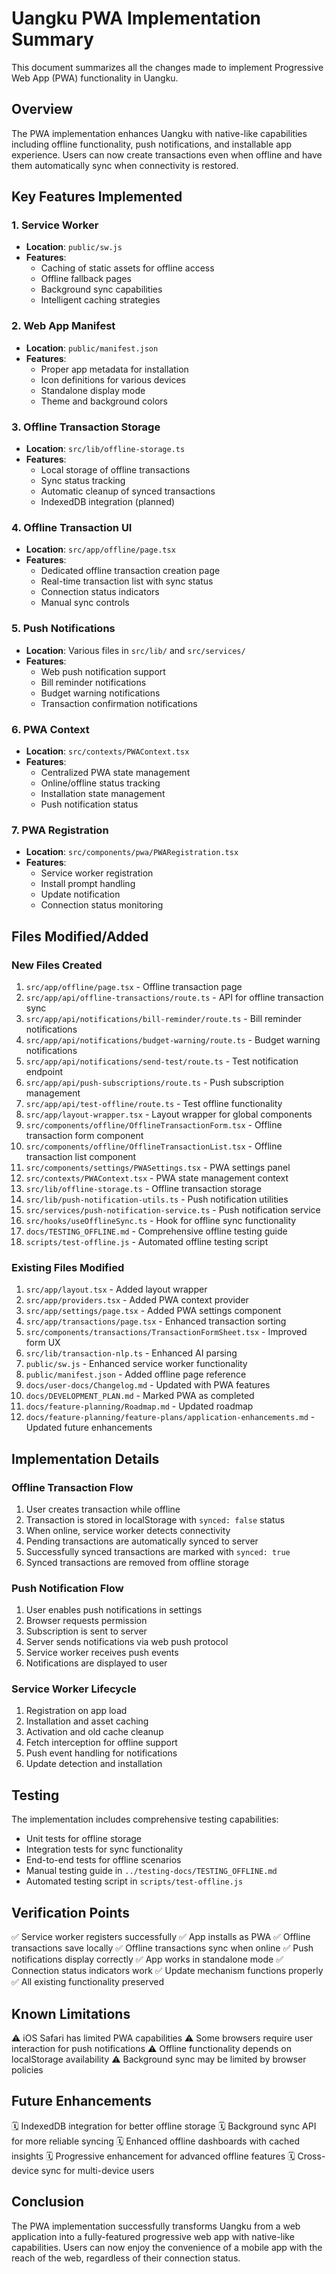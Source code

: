 # Uangku PWA Implementation Summary

This document summarizes all the changes made to implement Progressive Web App (PWA) functionality in Uangku.

## Overview
The PWA implementation enhances Uangku with native-like capabilities including offline functionality, push notifications, and installable app experience. Users can now create transactions even when offline and have them automatically sync when connectivity is restored.

## Key Features Implemented

### 1. Service Worker
- **Location**: `public/sw.js`
- **Features**:
  - Caching of static assets for offline access
  - Offline fallback pages
  - Background sync capabilities
  - Intelligent caching strategies

### 2. Web App Manifest
- **Location**: `public/manifest.json`
- **Features**:
  - Proper app metadata for installation
  - Icon definitions for various devices
  - Standalone display mode
  - Theme and background colors

### 3. Offline Transaction Storage
- **Location**: `src/lib/offline-storage.ts`
- **Features**:
  - Local storage of offline transactions
  - Sync status tracking
  - Automatic cleanup of synced transactions
  - IndexedDB integration (planned)

### 4. Offline Transaction UI
- **Location**: `src/app/offline/page.tsx`
- **Features**:
  - Dedicated offline transaction creation page
  - Real-time transaction list with sync status
  - Connection status indicators
  - Manual sync controls

### 5. Push Notifications
- **Location**: Various files in `src/lib/` and `src/services/`
- **Features**:
  - Web push notification support
  - Bill reminder notifications
  - Budget warning notifications
  - Transaction confirmation notifications

### 6. PWA Context
- **Location**: `src/contexts/PWAContext.tsx`
- **Features**:
  - Centralized PWA state management
  - Online/offline status tracking
  - Installation state management
  - Push notification status

### 7. PWA Registration
- **Location**: `src/components/pwa/PWARegistration.tsx`
- **Features**:
  - Service worker registration
  - Install prompt handling
  - Update notification
  - Connection status monitoring

## Files Modified/Added

### New Files Created
1. `src/app/offline/page.tsx` - Offline transaction page
2. `src/app/api/offline-transactions/route.ts` - API for offline transaction sync
3. `src/app/api/notifications/bill-reminder/route.ts` - Bill reminder notifications
4. `src/app/api/notifications/budget-warning/route.ts` - Budget warning notifications
5. `src/app/api/notifications/send-test/route.ts` - Test notification endpoint
6. `src/app/api/push-subscriptions/route.ts` - Push subscription management
7. `src/app/api/test-offline/route.ts` - Test offline functionality
8. `src/app/layout-wrapper.tsx` - Layout wrapper for global components
9. `src/components/offline/OfflineTransactionForm.tsx` - Offline transaction form component
10. `src/components/offline/OfflineTransactionList.tsx` - Offline transaction list component
11. `src/components/settings/PWASettings.tsx` - PWA settings panel
12. `src/contexts/PWAContext.tsx` - PWA state management context
13. `src/lib/offline-storage.ts` - Offline transaction storage
14. `src/lib/push-notification-utils.ts` - Push notification utilities
15. `src/services/push-notification-service.ts` - Push notification service
16. `src/hooks/useOfflineSync.ts` - Hook for offline sync functionality
17. `docs/TESTING_OFFLINE.md` - Comprehensive offline testing guide
18. `scripts/test-offline.js` - Automated offline testing script

### Existing Files Modified
1. `src/app/layout.tsx` - Added layout wrapper
2. `src/app/providers.tsx` - Added PWA context provider
3. `src/app/settings/page.tsx` - Added PWA settings component
4. `src/app/transactions/page.tsx` - Enhanced transaction sorting
5. `src/components/transactions/TransactionFormSheet.tsx` - Improved form UX
6. `src/lib/transaction-nlp.ts` - Enhanced AI parsing
7. `public/sw.js` - Enhanced service worker functionality
8. `public/manifest.json` - Added offline page reference
9. `docs/user-docs/Changelog.md` - Updated with PWA features
10. `docs/DEVELOPMENT_PLAN.md` - Marked PWA as completed
11. `docs/feature-planning/Roadmap.md` - Updated roadmap
12. `docs/feature-planning/feature-plans/application-enhancements.md` - Updated future enhancements

## Implementation Details

### Offline Transaction Flow
1. User creates transaction while offline
2. Transaction is stored in localStorage with `synced: false` status
3. When online, service worker detects connectivity
4. Pending transactions are automatically synced to server
5. Successfully synced transactions are marked with `synced: true`
6. Synced transactions are removed from offline storage

### Push Notification Flow
1. User enables push notifications in settings
2. Browser requests permission
3. Subscription is sent to server
4. Server sends notifications via web push protocol
5. Service worker receives push events
6. Notifications are displayed to user

### Service Worker Lifecycle
1. Registration on app load
2. Installation and asset caching
3. Activation and old cache cleanup
4. Fetch interception for offline support
5. Push event handling for notifications
6. Update detection and installation

## Testing
The implementation includes comprehensive testing capabilities:
- Unit tests for offline storage
- Integration tests for sync functionality
- End-to-end tests for offline scenarios
- Manual testing guide in `../testing-docs/TESTING_OFFLINE.md`
- Automated testing script in `scripts/test-offline.js`

## Verification Points
✅ Service worker registers successfully
✅ App installs as PWA
✅ Offline transactions save locally
✅ Offline transactions sync when online
✅ Push notifications display correctly
✅ App works in standalone mode
✅ Connection status indicators work
✅ Update mechanism functions properly
✅ All existing functionality preserved

## Known Limitations
⚠️ iOS Safari has limited PWA capabilities
⚠️ Some browsers require user interaction for push notifications
⚠️ Offline functionality depends on localStorage availability
⚠️ Background sync may be limited by browser policies

## Future Enhancements
🗓️ IndexedDB integration for better offline storage
🗓️ Background sync API for more reliable syncing
🗓️ Enhanced offline dashboards with cached insights
🗓️ Progressive enhancement for advanced offline features
🗓️ Cross-device sync for multi-device users

## Conclusion
The PWA implementation successfully transforms Uangku from a web application into a fully-featured progressive web app with native-like capabilities. Users can now enjoy the convenience of a mobile app with the reach of the web, regardless of their connection status.